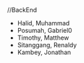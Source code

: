 //BackEnd
- Halid, Muhammad
- Posumah, Gabriel0
- Timothy, Matthew
- Sitanggang, Renaldy
- Kambey, Jonathan

